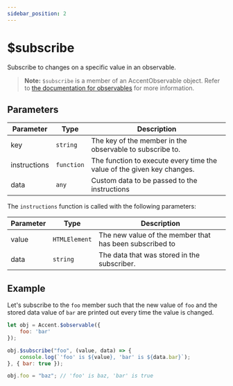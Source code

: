 ```yaml
---
sidebar_position: 2
---
```


# $subscribe

Subscribe to changes on a specific value in an observable.

> **Note:** `$subscribe` is a member of an AccentObservable object. Refer to [the documentation for observables]($observable) for more information.

## Parameters

| Parameter            | Type       | Description                                                            |
| -------------------- | ---------- | ---------------------------------------------------------------------- |
| key                  | `string`   | The key of the member in the observable to subscribe to.               |
| instructions         | `function` | The function to execute every time the value of the given key changes. |
| data                 | `any`      | Custom data to be passed to the instructions                           |

The `instructions` function is called with the following parameters: 

| Parameter            | Type            | Description                                                  |
| -------------------- | --------------- | ------------------------------------------------------------ |
| value                | `HTMLElement`   | The new value of the member that has been subscribed to      |
| data                 | `string`        | The data that was stored in the subscriber.                  |

## Example

Let's subscribe to the `foo` member such that the new value of `foo` and the stored data value of `bar` are printed out every time the value is changed.

```js
let obj = Accent.$observable({
    foo: 'bar'
});

obj.$subscribe("foo", (value, data) => {
    console.log(`'foo' is ${value}, 'bar' is ${data.bar}`);
}, { bar: true }); 

obj.foo = "baz"; // 'foo' is baz, 'bar' is true
```